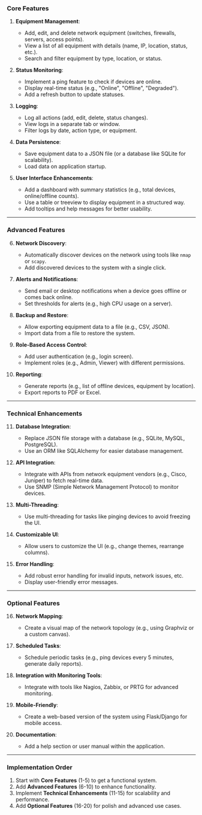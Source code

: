### **Core Features**
1. **Equipment Management**:
   - Add, edit, and delete network equipment (switches, firewalls, servers, access points).
   - View a list of all equipment with details (name, IP, location, status, etc.).
   - Search and filter equipment by type, location, or status.

2. **Status Monitoring**:
   - Implement a ping feature to check if devices are online.
   - Display real-time status (e.g., "Online", "Offline", "Degraded").
   - Add a refresh button to update statuses.

3. **Logging**:
   - Log all actions (add, edit, delete, status changes).
   - View logs in a separate tab or window.
   - Filter logs by date, action type, or equipment.

4. **Data Persistence**:
   - Save equipment data to a JSON file (or a database like SQLite for scalability).
   - Load data on application startup.

5. **User Interface Enhancements**:
   - Add a dashboard with summary statistics (e.g., total devices, online/offline counts).
   - Use a table or treeview to display equipment in a structured way.
   - Add tooltips and help messages for better usability.

---

### **Advanced Features**
6. **Network Discovery**:
   - Automatically discover devices on the network using tools like `nmap` or `scapy`.
   - Add discovered devices to the system with a single click.

7. **Alerts and Notifications**:
   - Send email or desktop notifications when a device goes offline or comes back online.
   - Set thresholds for alerts (e.g., high CPU usage on a server).

8. **Backup and Restore**:
   - Allow exporting equipment data to a file (e.g., CSV, JSON).
   - Import data from a file to restore the system.

9. **Role-Based Access Control**:
   - Add user authentication (e.g., login screen).
   - Implement roles (e.g., Admin, Viewer) with different permissions.

10. **Reporting**:
    - Generate reports (e.g., list of offline devices, equipment by location).
    - Export reports to PDF or Excel.

---

### **Technical Enhancements**
11. **Database Integration**:
    - Replace JSON file storage with a database (e.g., SQLite, MySQL, PostgreSQL).
    - Use an ORM like SQLAlchemy for easier database management.

12. **API Integration**:
    - Integrate with APIs from network equipment vendors (e.g., Cisco, Juniper) to fetch real-time data.
    - Use SNMP (Simple Network Management Protocol) to monitor devices.

13. **Multi-Threading**:
    - Use multi-threading for tasks like pinging devices to avoid freezing the UI.

14. **Customizable UI**:
    - Allow users to customize the UI (e.g., change themes, rearrange columns).

15. **Error Handling**:
    - Add robust error handling for invalid inputs, network issues, etc.
    - Display user-friendly error messages.

---

### **Optional Features**
16. **Network Mapping**:
    - Create a visual map of the network topology (e.g., using Graphviz or a custom canvas).

17. **Scheduled Tasks**:
    - Schedule periodic tasks (e.g., ping devices every 5 minutes, generate daily reports).

18. **Integration with Monitoring Tools**:
    - Integrate with tools like Nagios, Zabbix, or PRTG for advanced monitoring.

19. **Mobile-Friendly**:
    - Create a web-based version of the system using Flask/Django for mobile access.

20. **Documentation**:
    - Add a help section or user manual within the application.

---

### **Implementation Order**
1. Start with **Core Features** (1-5) to get a functional system.
2. Add **Advanced Features** (6-10) to enhance functionality.
3. Implement **Technical Enhancements** (11-15) for scalability and performance.
4. Add **Optional Features** (16-20) for polish and advanced use cases.
